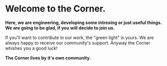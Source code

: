 # Welcome to the Corner.

**Here, we are engineering, developing some intresing or just useful things. We are going to be glad, if you will decide to join us.**

If you'll want to contribute in our work, the "green light" is yours. We are always happy to receive our community's support. Anyway the Corner whishes you a good luck!

**The Corner lives by it's own community.**

